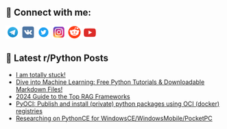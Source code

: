 ## 🔎 Connect with me:
[<img src="https://github.com/bullbesh/bullbesh/blob/main/images/Telegram.png" width="32" height="32" />](https://t.me/bullbesh)
[<img src="https://github.com/bullbesh/bullbesh/blob/main/images/VK.png" width="32" height="32" />](https://vk.com/bullbesh)
[<img src="https://github.com/bullbesh/bullbesh/blob/main/images/Twitter.png" width="32" height="32" />](https://twitter.com/bullbesh1)
[<img src="https://github.com/bullbesh/bullbesh/blob/main/images/Instagram.png" width="32" height="32" />](https://www.instagram.com/bullbesh)
[<img src="https://github.com/bullbesh/bullbesh/blob/main/images/Reddit.png" width="32" height="32" />](https://www.reddit.com/user/bullbesh)
[<img src="https://github.com/bullbesh/bullbesh/blob/main/images/YouTube.png" width="32" height="32" />](https://www.youtube.com/channel/UCtfjRs6uzgq5mfm8S06WTcg)

## 📕 Latest r/Python Posts
<!-- BLOG-POST-LIST:START -->
- [I am totally stuck!](https://www.reddit.com/r/Python/comments/1fljpnk/i_am_totally_stuck/)
- [Dive into Machine Learning: Free Python Tutorials &amp; Downloadable Markdown Files!](https://www.reddit.com/r/Python/comments/1fleulk/dive_into_machine_learning_free_python_tutorials/)
- [2024 Guide to the Top RAG Frameworks](https://www.reddit.com/r/Python/comments/1fld4p9/2024_guide_to_the_top_rag_frameworks/)
- [PyOCI: Publish and install &lpar;private&rpar; python packages using OCI &lpar;docker&rpar; registries](https://www.reddit.com/r/Python/comments/1flbkn7/pyoci_publish_and_install_private_python_packages/)
- [Researching on PythonCE for WindowsCE/WindowsMobile/PocketPC](https://www.reddit.com/r/Python/comments/1flb0su/researching_on_pythonce_for/)
<!-- BLOG-POST-LIST:END -->
